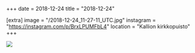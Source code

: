 +++
date = 2018-12-24
title = "2018-12-24"

[extra]
image = "/2018-12-24_11-27-11_UTC.jpg"
instagram = "https://instagram.com/p/BrxLPUMFbL4"
location = "Kallion kirkkopuisto"
+++

<img src="/2018-12-24_11-27-11_UTC.jpg" />
